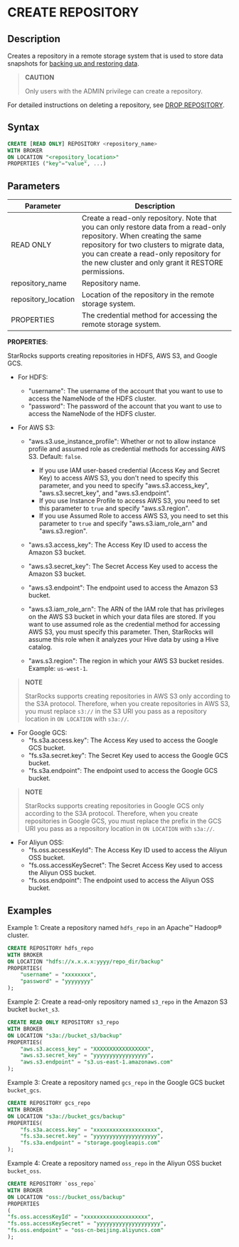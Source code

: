 # CREATE REPOSITORY

## Description

Creates a repository in a remote storage system that is used to store data snapshots for [backing up and restoring data](../../../administration/Backup_and_restore.md).

> **CAUTION**
>
> Only users with the ADMIN privilege can create a repository.

For detailed instructions on deleting a repository, see [DROP REPOSITORY](../data-definition/DROP%20REPOSITORY.md).

## Syntax

```SQL
CREATE [READ ONLY] REPOSITORY <repository_name>
WITH BROKER
ON LOCATION "<repository_location>"
PROPERTIES ("key"="value", ...)
```

## Parameters

| **Parameter**       | **Description**                                              |
| ------------------- | ------------------------------------------------------------ |
| READ ONLY           | Create a read-only repository. Note that you can only restore data from a read-only repository. When creating the same repository for two clusters to migrate data, you can create a read-only repository for the new cluster and only grant it RESTORE permissions.|
| repository_name     | Repository name.                                             |
| repository_location | Location of the repository in the remote storage system.     |
| PROPERTIES          |The credential method for accessing the remote storage system. |

**PROPERTIES**:

StarRocks supports creating repositories in HDFS, AWS S3, and Google GCS.

- For HDFS:
  - "username": The username of the account that you want to use to access the NameNode of the HDFS cluster.
  - "password": The password of the account that you want to use to access the NameNode of the HDFS cluster.

- For AWS S3:
  - "aws.s3.use_instance_profile": Whether or not to allow instance profile and assumed role as credential methods for accessing AWS S3. Default: `false`. 

    - If you use IAM user-based credential (Access Key and Secret Key) to access AWS S3, you don't need to specify this parameter, and you need to specify "aws.s3.access_key", "aws.s3.secret_key", and "aws.s3.endpoint".
    - If you use Instance Profile to access AWS S3, you need to set this parameter to `true` and specify "aws.s3.region".
    - If you use Assumed Role to access AWS S3, you need to set this parameter to `true` and specify "aws.s3.iam_role_arn" and "aws.s3.region".
  
  - "aws.s3.access_key": The Access Key ID used to access the Amazon S3 bucket.
  - "aws.s3.secret_key": The Secret Access Key used to access the Amazon S3 bucket.
  - "aws.s3.endpoint": The endpoint used to access the Amazon S3 bucket.
  - "aws.s3.iam_role_arn": The ARN of the IAM role that has privileges on the AWS S3 bucket in which your data files are stored. If you want to use assumed role as the credential method for accessing AWS S3, you must specify this parameter. Then, StarRocks will assume this role when it analyzes your Hive data by using a Hive catalog.
  - "aws.s3.region": The region in which your AWS S3 bucket resides. Example: `us-west-1`.

> **NOTE**
>
> StarRocks supports creating repositories in AWS S3 only according to the S3A protocol. Therefore, when you create repositories in AWS S3, you must replace `s3://` in the S3 URI you pass as a repository location in `ON LOCATION` with `s3a://`.

- For Google GCS:
  - "fs.s3a.access.key": The Access Key used to access the Google GCS bucket.
  - "fs.s3a.secret.key": The Secret Key used to access the Google GCS bucket.
  - "fs.s3a.endpoint": The endpoint used to access the Google GCS bucket.

> **NOTE**
>
> StarRocks supports creating repositories in Google GCS only according to the S3A protocol. Therefore, when you create repositories in Google GCS, you must replace the prefix in the GCS URI you pass as a repository location in `ON LOCATION` with `s3a://`.


- For Aliyun OSS:
  - "fs.oss.accessKeyId": The Access Key ID used to access the Aliyun OSS bucket. 
  - "fs.oss.accessKeySecret": The Secret Access Key used to access the Aliyun OSS bucket.
  - "fs.oss.endpoint": The endpoint used to access the Aliyun OSS bucket.


## Examples

Example 1: Create a repository named `hdfs_repo` in an Apache™ Hadoop® cluster.

```SQL
CREATE REPOSITORY hdfs_repo
WITH BROKER
ON LOCATION "hdfs://x.x.x.x:yyyy/repo_dir/backup"
PROPERTIES(
    "username" = "xxxxxxxx",
    "password" = "yyyyyyyy"
);
```

Example 2: Create a read-only repository named `s3_repo` in the Amazon S3 bucket `bucket_s3`.

```SQL
CREATE READ ONLY REPOSITORY s3_repo
WITH BROKER
ON LOCATION "s3a://bucket_s3/backup"
PROPERTIES(
    "aws.s3.access_key" = "XXXXXXXXXXXXXXXXX",
    "aws.s3.secret_key" = "yyyyyyyyyyyyyyyyy",
    "aws.s3.endpoint" = "s3.us-east-1.amazonaws.com"
);
```

Example 3: Create a repository named `gcs_repo` in the Google GCS bucket `bucket_gcs`.

```SQL
CREATE REPOSITORY gcs_repo
WITH BROKER
ON LOCATION "s3a://bucket_gcs/backup"
PROPERTIES(
    "fs.s3a.access.key" = "xxxxxxxxxxxxxxxxxxxx",
    "fs.s3a.secret.key" = "yyyyyyyyyyyyyyyyyyyy",
    "fs.s3a.endpoint" = "storage.googleapis.com"
);
```
Example 4: Create a repository named `oss_repo` in the Aliyun OSS bucket `bucket_oss`.

```SQL
CREATE REPOSITORY `oss_repo`
WITH BROKER
ON LOCATION "oss://bucket_oss/backup"
PROPERTIES
(
"fs.oss.accessKeyId" = "xxxxxxxxxxxxxxxxxxxx",
"fs.oss.accessKeySecret" = "yyyyyyyyyyyyyyyyyyyy",
"fs.oss.endpoint" = "oss-cn-beijing.aliyuncs.com"
);
```
